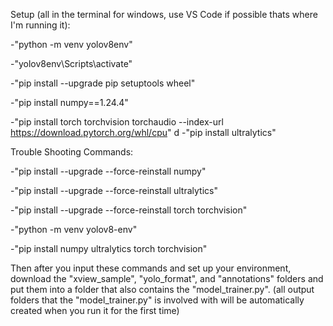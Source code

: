 Setup (all in the terminal for windows, use VS Code if possible thats where I'm running it):

  -"python -m venv yolov8env" 
  
  -"yolov8env\Scripts\activate"
  
  -"pip install --upgrade pip setuptools wheel"
  
  -"pip install numpy==1.24.4"
  
  -"pip install torch torchvision torchaudio --index-url https://download.pytorch.org/whl/cpu"
  d
  -"pip install ultralytics"
  



Trouble Shooting Commands:

  -"pip install --upgrade --force-reinstall numpy"
  
  -"pip install --upgrade --force-reinstall ultralytics"
  
  -"pip install --upgrade --force-reinstall torch torchvision"
  
  -"python -m venv yolov8-env"
  
  -"pip install numpy ultralytics torch torchvision"



Then after you input these commands and set up your environment, download the "xview_sample", "yolo_format", and "annotations" folders and put them into a folder that also contains the "model_trainer.py".
(all output folders that the "model_trainer.py" is involved with will be automatically created when you run it for the first time)



